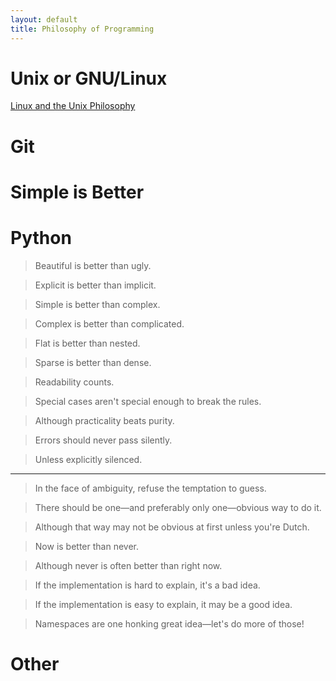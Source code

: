 ```yaml
---
layout: default
title: Philosophy of Programming
---
```


# Unix or GNU/Linux
[Linux and the Unix Philosophy](http://book.douban.com/people/nourl/annotation/7564417/)

# Git

# Simple is Better

# Python

>Beautiful is better than ugly.

>Explicit is better than implicit.

>Simple is better than complex.

>Complex is better than complicated.

>Flat is better than nested.

>Sparse is better than dense.

>Readability counts.

>Special cases aren't special enough to break the rules.

>Although practicality beats purity.

>Errors should never pass silently.

>Unless explicitly silenced.

---

>In the face of ambiguity, refuse the temptation to guess.

>There should be one—and preferably only one—obvious way to do it.

>Although that way may not be obvious at first unless you're Dutch.

>Now is better than never.

>Although never is often better than right now.

>If the implementation is hard to explain, it's a bad idea.

>If the implementation is easy to explain, it may be a good idea.

>Namespaces are one honking great idea—let's do more of those!


# Other

